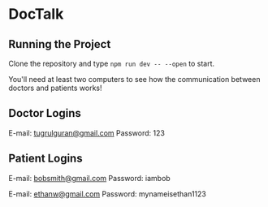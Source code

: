 # DocTalk

## Running the Project

Clone the repository and type `npm run dev -- --open` to start.

You'll need at least two computers to see how the communication between doctors and patients works!

## Doctor Logins
E-mail: tugrulguran@gmail.com
Password: 123

## Patient Logins
E-mail: bobsmith@gmail.com
Password: iambob

E-mail: ethanw@gmail.com
Password: mynameisethan1123